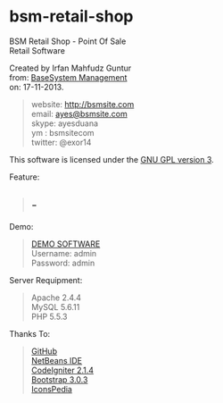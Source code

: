 bsm-retail-shop
===============

BSM Retail Shop - Point Of Sale<br />
Retail Software

Created by Irfan Mahfudz Guntur<br />
from: <a href="http://bsmsite.com">BaseSystem Management</a><br />
on: 17-11-2013.

> website: http://bsmsite.com<br />
> email: ayes@bsmsite.com<br />
> skype: ayesduana<br />
> ym : bsmsitecom<br />
> twitter: @exor14

This software is licensed under the <a href="http://www.gnu.org/licenses/gpl.html">GNU GPL version 3</a>.<br />

Feature:<br />
> -<br />
> -

Demo:<br />
> <a href="http://retail.bsmsite.com/">DEMO SOFTWARE</a><br />
> Username: admin<br />
> Password: admin<br />

Server Requipment:<br />
> Apache 2.4.4<br />
> MySQL 5.6.11<br />
> PHP 5.5.3

Thanks To:<br />

> <a href="https://github.com/">GitHub</a><br />
> <a href="https://netbeans.org/">NetBeans IDE</a><br />
> <a href="http://ellislab.com/codeigniter">CodeIgniter 2.1.4</a><br />
> <a href="http://getbootstrap.com/">Bootstrap 3.0.3</a><br />
> <a href="http://www.iconspedia.com/">IconsPedia</a><br />
